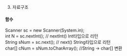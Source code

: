 3. 자료구조 <br>

#### 함수
Scanner sc = new Scanner(System.in); <br>
int N = sc.nextInt(); // nextInt() Int타입으로 리턴	 <br>
String sNum = sc.next(); // next() String타입으로 리턴 <br>
char[] cNum = sNum.toCharArray(); //String -> char[] 변환 <br>
